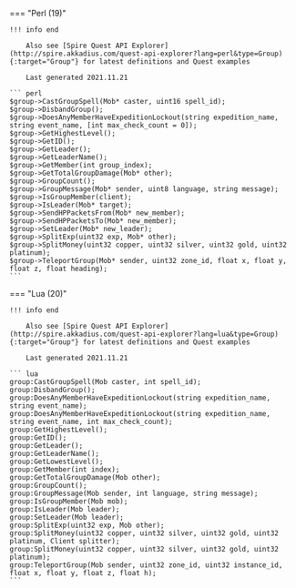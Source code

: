 === "Perl (19)"

    !!! info end

        Also see [Spire Quest API Explorer](http://spire.akkadius.com/quest-api-explorer?lang=perl&type=Group){:target="Group"} for latest definitions and Quest examples

        Last generated 2021.11.21

    ``` perl
    $group->CastGroupSpell(Mob* caster, uint16 spell_id);
    $group->DisbandGroup();
    $group->DoesAnyMemberHaveExpeditionLockout(string expedition_name, string event_name, [int max_check_count = 0]);
    $group->GetHighestLevel();
    $group->GetID();
    $group->GetLeader();
    $group->GetLeaderName();
    $group->GetMember(int group_index);
    $group->GetTotalGroupDamage(Mob* other);
    $group->GroupCount();
    $group->GroupMessage(Mob* sender, uint8 language, string message);
    $group->IsGroupMember(client);
    $group->IsLeader(Mob* target);
    $group->SendHPPacketsFrom(Mob* new_member);
    $group->SendHPPacketsTo(Mob* new_member);
    $group->SetLeader(Mob* new_leader);
    $group->SplitExp(uint32 exp, Mob* other);
    $group->SplitMoney(uint32 copper, uint32 silver, uint32 gold, uint32 platinum);
    $group->TeleportGroup(Mob* sender, uint32 zone_id, float x, float y, float z, float heading);
    ```
=== "Lua (20)"

    !!! info end

        Also see [Spire Quest API Explorer](http://spire.akkadius.com/quest-api-explorer?lang=lua&type=Group){:target="Group"} for latest definitions and Quest examples

        Last generated 2021.11.21

    ``` lua
    group:CastGroupSpell(Mob caster, int spell_id);
    group:DisbandGroup();
    group:DoesAnyMemberHaveExpeditionLockout(string expedition_name, string event_name);
    group:DoesAnyMemberHaveExpeditionLockout(string expedition_name, string event_name, int max_check_count);
    group:GetHighestLevel();
    group:GetID();
    group:GetLeader();
    group:GetLeaderName();
    group:GetLowestLevel();
    group:GetMember(int index);
    group:GetTotalGroupDamage(Mob other);
    group:GroupCount();
    group:GroupMessage(Mob sender, int language, string message);
    group:IsGroupMember(Mob mob);
    group:IsLeader(Mob leader);
    group:SetLeader(Mob leader);
    group:SplitExp(uint32 exp, Mob other);
    group:SplitMoney(uint32 copper, uint32 silver, uint32 gold, uint32 platinum, Client splitter);
    group:SplitMoney(uint32 copper, uint32 silver, uint32 gold, uint32 platinum);
    group:TeleportGroup(Mob sender, uint32 zone_id, uint32 instance_id, float x, float y, float z, float h);
    ```
